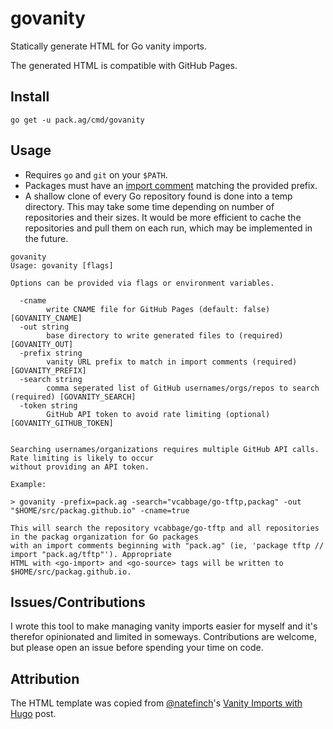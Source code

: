 # govanity

Statically generate HTML for Go vanity imports.

The generated HTML is compatible with GitHub Pages.

## Install

`go get -u pack.ag/cmd/govanity`

## Usage

* Requires `go` and `git` on your `$PATH`.
* Packages must have an [import comment](https://golang.org/cmd/go/#hdr-Import_path_checking) matching the provided prefix.
* A shallow clone of every Go repository found is done into a temp directory. This may take some time depending on number 
  of repositories and their sizes. It would be more efficient to cache the repositories and pull them on each run, which
  may be implemented in the future.

```
govanity
Usage: govanity [flags]

Options can be provided via flags or environment variables.

  -cname
    	write CNAME file for GitHub Pages (default: false) [GOVANITY_CNAME]
  -out string
    	base directory to write generated files to (required) [GOVANITY_OUT]
  -prefix string
    	vanity URL prefix to match in import comments (required) [GOVANITY_PREFIX]
  -search string
    	comma seperated list of GitHub usernames/orgs/repos to search (required) [GOVANITY_SEARCH]
  -token string
    	GitHub API token to avoid rate limiting (optional) [GOVANITY_GITHUB_TOKEN]


Searching usernames/organizations requires multiple GitHub API calls. Rate limiting is likely to occur
without providing an API token.

Example:

> govanity -prefix=pack.ag -search="vcabbage/go-tftp,packag" -out "$HOME/src/packag.github.io" -cname=true

This will search the repository vcabbage/go-tftp and all repositories in the packag organization for Go packages
with an import comments beginning with "pack.ag" (ie, 'package tftp // import "pack.ag/tftp"'). Appropriate
HTML with <go-import> and <go-source> tags will be written to $HOME/src/packag.github.io.
```

## Issues/Contributions

I wrote this tool to make managing vanity imports easier for myself and it's therefor opinionated and limited in someways.
Contributions are welcome, but please open an issue before spending your time on code.

## Attribution

The HTML template was copied from [@natefinch](https://github.com/natefinch)'s [Vanity Imports with Hugo](https://npf.io/2016/10/vanity-imports-with-hugo/) post.
